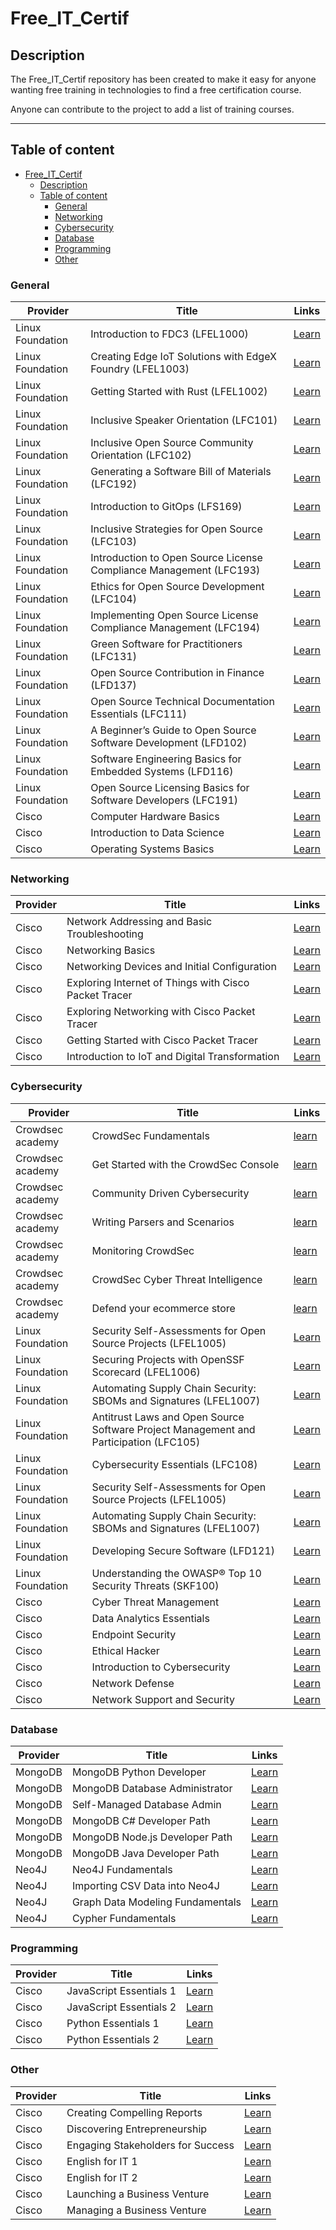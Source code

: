 # Free_IT_Certif

## Description 

The Free_IT_Certif repository has been created to make it easy for anyone wanting free training in technologies to find a free certification course.

Anyone can contribute to the project to add a list of training courses.

---
## Table of content
- [Free\_IT\_Certif](#free_it_certif)
	- [Description](#description)
	- [Table of content](#table-of-content)
		- [General](#general)
		- [Networking](#networking)
		- [Cybersecurity](#cybersecurity)
		- [Database](#database)
		- [Programming](#programming)
		- [Other](#other)


### General
| Provider | Title | Links |
|---|---|---|
| Linux Foundation | Introduction to FDC3 (LFEL1000) |[Learn](https://trainingportal.linuxfoundation.org/learn/course/introduction-to-fdc3-lfel1000)|
| Linux Foundation | Creating Edge IoT Solutions with EdgeX Foundry (LFEL1003) | [Learn](https://trainingportal.linuxfoundation.org/learn/course/creating-edge-iot-solutions-with-edgex-foundry-lfel1003)|
| Linux Foundation | Getting Started with Rust (LFEL1002) | [Learn](https://trainingportal.linuxfoundation.org/learn/course/getting-started-with-rust-lfel1002) |
| Linux Foundation | Inclusive Speaker Orientation (LFC101) | [Learn](https://trainingportal.linuxfoundation.org/learn/course/the-inclusive-speaker-orientation-lfc101)|
| Linux Foundation | Inclusive Open Source Community Orientation (LFC102) | [Learn](https://trainingportal.linuxfoundation.org/learn/course/inclusive-open-source-community-orientation-lfc102) |
| Linux Foundation | Generating a Software Bill of Materials (LFC192) | [Learn](https://trainingportal.linuxfoundation.org/learn/course/generating-a-software-bill-of-materials-lfc192) |
| Linux Foundation | Introduction to GitOps (LFS169) | [Learn](https://trainingportal.linuxfoundation.org/learn/course/introduction-to-gitops-lfs169)|
| Linux Foundation | Inclusive Strategies for Open Source (LFC103) | [Learn](https://trainingportal.linuxfoundation.org/learn/course/inclusive-strategies-for-open-source-lfc103) |
| Linux Foundation | Introduction to Open Source License Compliance Management (LFC193) | [Learn](https://trainingportal.linuxfoundation.org/learn/course/introduction-to-open-source-license-compliance-management-lfc193) |
| Linux Foundation | Ethics for Open Source Development (LFC104) | [Learn](https://trainingportal.linuxfoundation.org/learn/course/ethics-for-open-source-development-lfc104) |
| Linux Foundation | Implementing Open Source License Compliance Management (LFC194) | [Learn](https://trainingportal.linuxfoundation.org/learn/course/implementing-open-source-license-compliance-management-lfc194) |
| Linux Foundation | Green Software for Practitioners (LFC131) | [Learn](https://trainingportal.linuxfoundation.org/learn/course/green-software-for-practitioners-lfc131) |
| Linux Foundation | Open Source Contribution in Finance (LFD137) | [Learn](https://trainingportal.linuxfoundation.org/learn/course/open-source-contribution-in-finance-lfd137) |
| Linux Foundation | Open Source Technical Documentation Essentials (LFC111) | [Learn](https://trainingportal.linuxfoundation.org/learn/course/open-source-technical-documentation-essentials-lfc111) |
| Linux Foundation | A Beginner’s Guide to Open Source Software Development (LFD102) | [Learn](https://trainingportal.linuxfoundation.org/learn/course/a-beginners-guide-to-open-source-software-development-lfc102) |
| Linux Foundation | Software Engineering Basics for Embedded Systems (LFD116) | [Learn](https://trainingportal.linuxfoundation.org/learn/course/software-engineering-basics-for-embedded-systems-lfd116) |
| Linux Foundation | Open Source Licensing Basics for Software Developers (LFC191)| [Learn](https://trainingportal.linuxfoundation.org/learn/course/licensing-basics-for-developers-lfc191) |
| Cisco | Computer Hardware Basics |[Learn](https://skillsforall.com/course/computer-hardware-basics?courseLang=en-US)|
| Cisco | Introduction to Data Science | [Learn](https://skillsforall.com/course/introduction-data-science?courseLang=en-US) |
| Cisco | Operating Systems Basics |[Learn](https://skillsforall.com/course/operating-systems-basics?courseLang=en-US) |


### Networking

| Provider | Title | Links |
|---|---|---|
| Cisco | Network Addressing and Basic Troubleshooting | [Learn](https://skillsforall.com/course/network-addressing-and-basic-troubleshooting?courseLang=en-US) |
| Cisco | Networking Basics| [Learn](https://skillsforall.com/course/networking-basics?courseLang=en-US) |
| Cisco | Networking Devices and Initial Configuration| [Learn](https://skillsforall.com/course/networking-devices-and-initial-configuration?courseLang=en-US)|
| Cisco | Exploring Internet of Things with Cisco Packet Tracer | [Learn](https://skillsforall.com/course/exploring-iot-cisco-packet-tracer?courseLang=en-US) |
| Cisco | Exploring Networking with Cisco Packet Tracer | [Learn](https://skillsforall.com/course/exploring-networking-cisco-packet-tracer?courseLang=en-US) |
| Cisco | Getting Started with Cisco Packet Tracer | [Learn](https://skillsforall.com/course/getting-started-cisco-packet-tracer?courseLang=en-US) |
| Cisco | Introduction to IoT and Digital Transformation | [Learn](https://skillsforall.com/course/introduction-iot?courseLang=en-US) |



### Cybersecurity
| Provider | Title | Links |
|---|---|---|
| Crowdsec academy | CrowdSec Fundamentals | [learn](https://academy.crowdsec.net/course/crowdsec-fundamentals )|
| Crowdsec academy | Get Started with the CrowdSec Console | [learn](https://academy.crowdsec.net/course/get-started-with-the-crowdsec-console)|
| Crowdsec academy | Community Driven Cybersecurity | [learn](https://academy.crowdsec.net/course/community-driven-cybersecurity)|
| Crowdsec academy | Writing Parsers and Scenarios | [learn](https://academy.crowdsec.net/course/writing-parsers-and-scenarios)|
| Crowdsec academy | Monitoring CrowdSec | [learn](https://academy.crowdsec.net/course/monitoring-crowdsec)|
| Crowdsec academy | CrowdSec Cyber Threat Intelligence | [learn](https://academy.crowdsec.net/course/crowdsec-cyber-threat-intelligence)|
| Crowdsec academy | Defend your ecommerce store | [learn](https://academy.crowdsec.net/course/defend-your-ecommerce-store)|
| Linux Foundation | Security Self-Assessments for Open Source Projects (LFEL1005) | [Learn](https://trainingportal.linuxfoundation.org/learn/course/security-self-assessments-for-open-source-projects-lfel1005) |
| Linux Foundation | Securing Projects with OpenSSF Scorecard (LFEL1006) | [Learn](https://trainingportal.linuxfoundation.org/learn/course/securing-projects-with-openssf-scorecard-lfel1006)|
| Linux Foundation | Automating Supply Chain Security: SBOMs and Signatures (LFEL1007) | [Learn](https://trainingportal.linuxfoundation.org/learn/course/automating-supply-chain-security-sboms-and-signatures-lfel1007)|
| Linux Foundation | Antitrust Laws and Open Source Software Project Management and Participation (LFC105) | [Learn](https://trainingportal.linuxfoundation.org/learn/course/antitrust-laws-and-oss-project-management-and-participation-lfc105) |
| Linux Foundation | Cybersecurity Essentials (LFC108) | [Learn](https://trainingportal.linuxfoundation.org/learn/course/cybersecurity-essentials-lfc108) |
| Linux Foundation | Security Self-Assessments for Open Source Projects (LFEL1005) | [Learn](https://trainingportal.linuxfoundation.org/learn/course/security-self-assessments-for-open-source-projects-lfel1005) |
| Linux Foundation | Automating Supply Chain Security: SBOMs and Signatures (LFEL1007) | [Learn](https://trainingportal.linuxfoundation.org/learn/course/automating-supply-chain-security-sboms-and-signatures-lfel1007) |
| Linux Foundation | Developing Secure Software (LFD121) | [Learn](https://trainingportal.linuxfoundation.org/learn/course/developing-secure-software-lfd121) |
| Linux Foundation | Understanding the OWASP® Top 10 Security Threats (SKF100) | [Learn](https://trainingportal.linuxfoundation.org/learn/course/owasp-top-10-security-threats-skf100) |
| Cisco | Cyber Threat Management | [Learn](https://skillsforall.com/course/cyber-threat-management?courseLang=en-US) |
| Cisco | Data Analytics Essentials | [Learn](https://skillsforall.com/course/data-analytics-essentials?courseLang=en-US) |
| Cisco | Endpoint Security | [Learn](https://skillsforall.com/course/endpoint-security?courseLang=en-US) |
| Cisco | Ethical Hacker | [Learn](https://skillsforall.com/course/ethical-hacker?courseLang=en-US) |
| Cisco | Introduction to Cybersecurity | [Learn](https://skillsforall.com/course/introduction-to-cybersecurity?courseLang=en-US) |
| Cisco | Network Defense | [Learn](https://skillsforall.com/course/network-defense?courseLang=en-US) |
| Cisco | Network Support and Security | [Learn](https://skillsforall.com/course/network-support-security?courseLang=en-US) |

### Database

| Provider | Title | Links |
|---|---|---|
|MongoDB | MongoDB Python Developer | [Learn](https://learn.mongodb.com/learning-paths/mongodb-python-developer-path)|
|MongoDB | MongoDB Database Administrator | [Learn](https://learn.mongodb.com/learning-paths/mongodb-python-developer-path)|
|MongoDB | Self-Managed Database Admin | [Learn](https://learn.mongodb.com/learn/learning-path/mongodb-database-admin-self-managed-path)|
|MongoDB | MongoDB C# Developer Path| [Learn](https://learn.mongodb.com/learning-paths/using-mongodb-with-c-sharp)|
|MongoDB | MongoDB Node.js Developer Path | [Learn](https://learn.mongodb.com/learning-paths/mongodb-nodejs-developer-path)|
|MongoDB | MongoDB Java Developer Path | [Learn](https://learn.mongodb.com/learning-paths/mongodb-java-developer-path)|
|Neo4J | Neo4J Fundamentals| [Learn](https://graphacademy.neo4j.com/courses/neo4j-fundamentals/) |
|Neo4J | Importing CSV Data into Neo4J| [Learn](https://graphacademy.neo4j.com/courses/importing-cypher/) |
|Neo4J | Graph Data Modeling Fundamentals| [Learn](https://graphacademy.neo4j.com/courses/modeling-fundamentals/) |
|Neo4J | Cypher Fundamentals| [Learn](https://graphacademy.neo4j.com/courses/cypher-fundamentals/) |

### Programming

|Provider | Title | Links |
|---|---|---|
| Cisco | JavaScript Essentials 1 | [Learn](https://skillsforall.com/course/javascript-essentials-1?courseLang=en-US) |
| Cisco | JavaScript Essentials 2 | [Learn](https://skillsforall.com/course/javascript-essentials-2?courseLang=en-US) |
| Cisco | Python Essentials 1 | [Learn](https://skillsforall.com/course/python-essentials-1?courseLang=en-US) |
| Cisco | Python Essentials 2 | [Learn](https://skillsforall.com/course/python-essentials-2?courseLang=en-US) |

### Other

| Provider | Title | Links |
|---|---|---|
| Cisco | Creating Compelling Reports | [Learn](https://skillsforall.com/course/compelling-reports?courseLang=en-US)|
| Cisco | Discovering Entrepreneurship | [Learn](https://skillsforall.com/course/discovering-entrepreneurship?courseLang=en-US)|
| Cisco | Engaging Stakeholders for Success | [Learn](https://skillsforall.com/course/engaging-stakeholders?courseLang=en-US) |
| Cisco | English for IT 1 | [Learn](https://skillsforall.com/course/english-for-it1?courseLang=en-US) |
| Cisco | English for IT 2 | [Learn](https://skillsforall.com/course/english-for-it2?courseLang=en-US) |
| Cisco | Launching a Business Venture | [Learn](https://skillsforall.com/course/business-venture?courseLang=en-US) |
| Cisco | Managing a Business Venture | [Learn](https://skillsforall.com/course/managing-business-venture?courseLang=en-US) |






